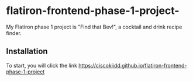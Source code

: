 # flatiron-frontend-phase-1-project-

My Flatiron phase 1 project is "Find that Bev!", a cocktail and drink recipe finder.

## Installation

To start, you will click the link https://ciscokiidd.github.io/flatiron-frontend-phase-1-project
